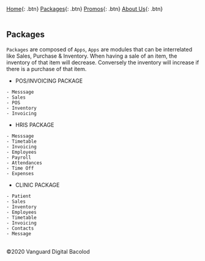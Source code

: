 [Home](https://wiserp-ph.github.io/wiserp){: .btn}
[Packages](https://wiserp-ph.github.io/wiserp/packages){: .btn}
[Promos](https://wiserp-ph.github.io/wiserp/promos){: .btn}
[About Us](https://wiserp-ph.github.io/wiserp/about){: .btn}
<br/>
<br/>

## Packages

`Packages` are composed of `Apps`, `Apps` are modules that can be interrelated like Sales, Purchase & Inventory. When having a sale of an item, the inventory of that item will decrease. Conversely the inventory will increase if there is a purchase of that item. 

- POS/INVOICING PACKAGE
```
- Messsage 
- Sales 
- POS 
- Inventory 
- Invoicing 
```

- HRIS PACKAGE
```
- Messsage 
- Timetable
- Invoicing 
- Employees
- Payroll
- Attendances
- Time Off
- Expenses 
```

- CLINIC PACKAGE
```
- Patient 
- Sales
- Inventory
- Employees
- Timetable
- Invoicing 
- Contacts 
- Message 
```
 
<br/>
©2020 Vanguard Digital Bacolod
